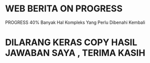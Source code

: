# WEB BERITA ON PROGRESS
PROGRESS 40%
Banyak Hal Kompleks Yang Perlu Dibenahi Kembali 
# DILARANG KERAS COPY HASIL JAWABAN SAYA , TERIMA KASIH
